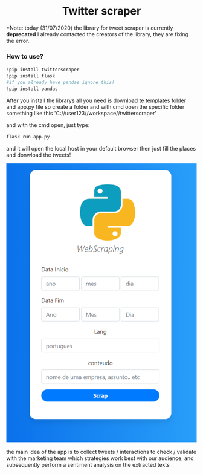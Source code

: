 <h1 align=center>Twitter scraper</h1>
*Note: today (31/07/2020) the library for tweet scraper is currently <b>deprecated</b> I  already contacted the creators of the library, they are fixing the error.

<h3>How to use? </h3>

```python
!pip install twitterscraper 
!pip install flask
#if you already have pandas ignore this!
!pip install pandas
```
<p> After you install the librarys all you need is download te templates folder and app.py file so create a folder and with cmd open the specific folder something like this 'C://user123//workspace//twitterscraper'</p>

<p> and with the cmd open, just type: </p>

```python
flask run app.py
```
<p>and it will open the local host in your default browser then just fill the places and donwload the tweets!</p>

![](https://github.com/carlosal249/webscraping/blob/master/head.PNG)


<p> the main idea of the app is to collect tweets / interactions to check / validate with the marketing team which strategies work best with our audience, and subsequently perform a sentiment analysis on the extracted texts
</p>

